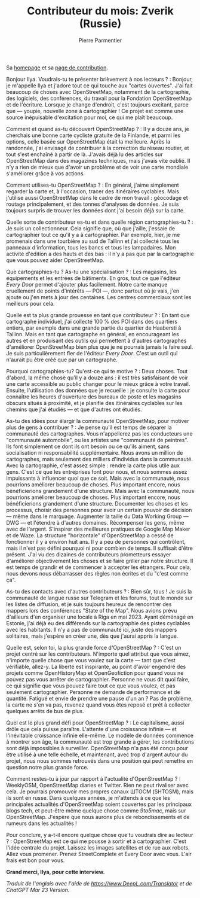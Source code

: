 ﻿---
title: "Contributeur du mois: Zverik (Russie)"
categories: ["motm"]
author: Pierre Parmentier
---

Sa [homepage](https://www.openstreetmap.org/user/Zverik) et sa [page de contribution](https://hdyc.neis-one.org/?Zverik).

Bonjour Ilya. Voudrais-tu te présenter brièvement à nos lecteurs ?
: Bonjour, je m'appelle Ilya et j'adore tout ce qui touche aux "cartes ouvertes". J'ai fait beaucoup de choses avec OpenStreetMap, notamment de la cartographie, des logiciels, des conférences, du travail pour la Fondation OpenStreetMap et de l'écriture. Lorsque je change d'endroit, c'est toujours excitant, parce que — youpie, nouvelle zone à cartographier ! Ce projet est comme une source inépuisable d'excitation pour moi, ce qui me plaît beaucoup.

Comment et quand as-tu découvert OpenStreetMap ?
: Il y a douze ans, je cherchais une bonne carte cycliste gratuite de la Finlande, et parmi les options, celle basée sur OpenStreetMap était la meilleure. Après la randonnée, j'ai envisagé de contribuer à la correction du réseau routier, et tout s'est enchaîné à partir de là. J'avais déjà lu des articles sur OpenStreetMap dans des magazines techniques, mais j'avais vite oublié. Il n'y a rien de mieux que d'avoir un problème et de voir une carte mondiale s'améliorer grâce à vos actions.

Comment utilises-tu OpenStreetMap ?
: En général, j'aime simplement regarder la carte et, à l'occasion, tracer des itinéraires cyclables. Mais j'utilise aussi OpenStreetMap dans le cadre de mon travail : géocodage et routage principalement, et des tonnes d'analyses de données. Je suis toujours surpris de trouver les données dont j'ai besoin déjà sur la carte.

Quelle sorte de contributeur es-tu et dans quelle région cartographies-tu ?
: Je suis un collectionneur. Cela signifie que, où que j'aille, j'essaie de cartographier tout ce qu'il y a à cartographier. Par exemple, hier, je me promenais dans une tourbière au sud de Tallinn et j'ai collecté tous les panneaux d'information, tous les bancs et tous les lampadaires. Mon activité d'édition a des hauts et des bas : il n'y a pas que par la cartographie que vous pouvez aider OpenStreetMap.

Que cartographies-tu ? As-tu une spécialisation ?
: Les magasins, les équipements et les entrées de bâtiments. En gros, tout ce que l'éditeur *Every Door* permet d'ajouter plus facilement. Notre carte manque cruellement de points d'intérêts — POI —, donc partout où je vais, j'en ajoute ou j'en mets à jour des centaines. Les centres commerciaux sont les meilleurs pour cela.

Quelle est ta plus grande prouesse en tant que contributeur ?
: En tant que cartographe individuel, j'ai collecté 100 % des POI dans des quartiers entiers, par exemple dans une grande partie du quartier de Haabersti à Tallinn. Mais en tant que cartographe en général, en encourageant les autres et en produisant des outils qui permettent à d'autres cartographes d'améliorer OpenStreetMap bien plus que je ne pourrais jamais le faire seul. Je suis particulièrement fier de l'éditeur *Every Door*. C'est un outil qui n'aurait pu être créé que par un cartographe.

Pourquoi cartographies-tu? Qu'est-ce qui te motive ?
: Deux choses. Tout d'abord, la même chose qu'il y a douze ans : il est très satisfaisant de voir une carte accessible au public changer pour le mieux grâce à votre travail. Ensuite, l'utilisation des données que je recueille : je consulte la carte pour connaître les heures d'ouverture des bureaux de poste et les magasins obscurs situés à proximité, et je planifie des itinéraires cyclables sur les chemins que j'ai étudiés — et que d'autres ont étudiés.

As-tu des idées pour élargir la communauté OpenStreetMap, pour motiver plus de gens à contribuer ?
: Je pense qu'il est temps de séparer la communauté des cartographes. Vous n'appellerez pas les conducteurs une "communauté automobile", ou les artistes une "communauté de peintres". Ils font simplement ce dont ils ont besoin ou ce qu'ils aiment, sans socialisation ni responsabilité supplémentaire. Nous avons un million de cartographes, mais seulement des milliers d'individus dans la communauté. Avec la cartographie, c'est assez simple : rendre la carte plus utile aux gens. C'est ce que les entreprises font pour nous, et nous sommes assez impuissants à influencer quoi que ce soit. Mais avec la communauté, nous pourrions améliorer beaucoup de choses. Plus important encore, nous bénéficierions grandement d'une structure. Mais avec la communauté, nous pourrions améliorer beaucoup de choses. Plus important encore, nous bénéficierions grandement d'une structure. Documenter les choses et les processus, choisir des personnes pour avoir un certain pouvoir de décision — même dans le marquage. Augmenter la taille du Data Working Group — DWG — et l'étendre à d'autres domaines. Récompenser les gens, même avec de l'argent. S'inspirer des meilleures pratiques de Google Map Maker et de Waze. La structure "horizontale" d'OpenStreetMap a cessé de fonctionner il y a environ huit ans. Il y a peu de personnes qui contrôlent, mais il n'est pas défini pourquoi ni pour combien de temps. Il suffisait d'être présent. J'ai vu des dizaines de contributeurs prometteurs essayer d'améliorer objectivement les choses et se faire griller par notre structure. Il est temps de grandir et de commencer à accepter les étrangers. Pour cela, nous devons nous débarrasser des règles non écrites et du "c'est comme ça".

As-tu des contacts avec d'autres contributeurs ?
: Bien sûr, tous ! Je suis la communauté de langue russe sur Telegram et les forums, tout le monde sur les listes de diffusion, et je suis toujours heureux de rencontrer des mappers lors des conférences "State of the Map". Nous avions prévu d'ailleurs d'en organiser une locale à Riga en mai 2023. Ayant déménagé en Estonie, j'ai déjà eu des différends sur la cartographie des pistes cyclables avec les habitants. Il n'y a pas de communauté ici, juste des mappers solitaires, mais j'espère en créer une, dès que j'aurai appris la langue.

Quelle est, selon toi, la plus grande force d'OpenStreetMap ?
: C'est un projet centré sur les contributeurs. N'importe quel attribut que vous aimez, n'importe quelle chose que vous voulez sur la carte — tant que c'est vérifiable, allez-y. La liberté est inspirante, au point d'avoir engendré des projets comme OpenHistoryMap et OpenGeofiction pour quand vous ne pouvez pas vous arrêter de cartographier. Personne ne vous dit quoi faire, ce qui signifie que vous pouvez faire tout ce que vous voulez, et pas seulement cartographier. Personne ne demande de performance et de quantité. Fatigué et envie de prendre une pause d'un an ? Pas de problème, la carte ne s'en va pas, revenez quand vous êtes reposé et prêt à collecter quelques arrêts de bus de plus.

Quel est le plus grand défi pour OpenStreetMap ?
: Le capitalisme, aussi drôle que cela puisse paraître. L'attente d'une croissance infinie — et l'inévitable croissance infinie elle-même. Le modèle de données commence à montrer son âge, la communauté est trop grande à gérer, les contributions sont déjà impossibles à surveiller. OpenStreetMap n'a pas été conçu pour être utilisé à une telle échelle, et maintenant, avec trop d'argent autour du projet, nous nous sommes retrouvés dans une position qui peut remettre en question notre plus grande force.

Comment restes-tu à jour par rapport à l'actualité d'OpenStreetMap ?
: WeeklyOSM, OpenStreetMap diaries et Twitter. Rien ne peut rivaliser avec cela. Je pourrais promouvoir mes propres canaux ШТОСМ (SHTOSM), mais ils sont en russe. Dans quelques années, je m'attends à ce que les principales actualités d'OpenStreetMap soient couvertes par les principaux blogs tech, et peut-être même quelque chose comme *9to5mac*, mais sur OpenStreetMap. J'espère que nous aurons plus de rebondissements et de rumeurs dans les actualités !

Pour conclure, y a-t-il encore quelque chose que tu voudrais dire au lecteur ?
: OpenStreetMap est ce qui me pousse à sortir et à cartographier. C'est l'idée centrale du projet. Laissez les images satellites et de rue aux robots. Allez vous promener. Prenez StreetComplete et Every Door avec vous. L'air frais est bon pour vous.

**Grand merci, Ilya, pour cette interview.**

*Traduit de l'anglais avec l'aide de <https://www.DeepL.com/Translator> et de ChatGPT Mar 23 Version.*
